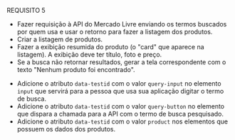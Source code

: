 REQUISITO 5
  - Fazer requisição à API do Mercado Livre enviando os termos buscados por quem usa e usar o retorno para fazer a listagem dos produtos.
  - Criar a listagem de produtos.
  - Fazer a exibição resumida do produto (o "card" que aparece na listagem). A exibição deve ter título, foto e preço.
  - Se a busca não retornar resultados, gerar a tela correspondente com o texto "Nenhum produto foi encontrado".
  * Adicione o atributo `data-testid` com o valor `query-input` no elemento `input` que servirá para a pessoa que usa sua aplicação digitar o termo de busca.
  * Adicione o atributo `data-testid` com o valor `query-button` no elemento que dispara a chamada para a API com o termo de busca pesquisado.
  * Adicione o atributo `data-testid` com o valor `product` nos elementos que possuem os dados dos produtos.